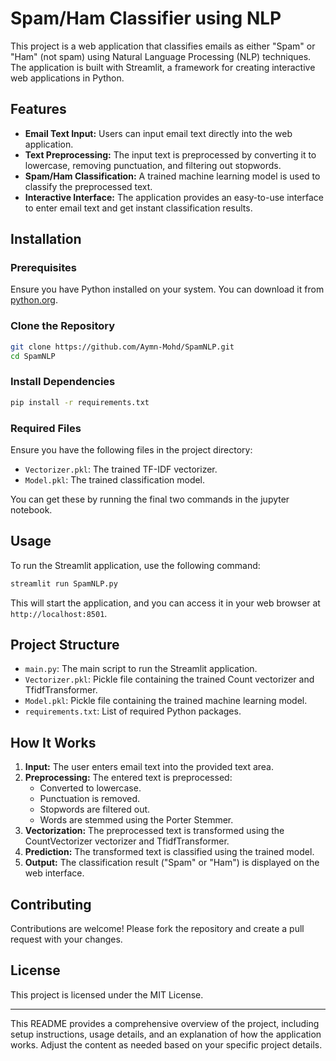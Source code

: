 # Spam/Ham Classifier using NLP

This project is a web application that classifies emails as either "Spam" or "Ham" (not spam) using Natural Language Processing (NLP) techniques. The application is built with Streamlit, a framework for creating interactive web applications in Python.

## Features

- **Email Text Input:** Users can input email text directly into the web application.
- **Text Preprocessing:** The input text is preprocessed by converting it to lowercase, removing punctuation, and filtering out stopwords.
- **Spam/Ham Classification:** A trained machine learning model is used to classify the preprocessed text.
- **Interactive Interface:** The application provides an easy-to-use interface to enter email text and get instant classification results.

## Installation

### Prerequisites

Ensure you have Python installed on your system. You can download it from [python.org](https://www.python.org/).

### Clone the Repository

```bash
git clone https://github.com/Aymn-Mohd/SpamNLP.git
cd SpamNLP
```

### Install Dependencies

```bash
pip install -r requirements.txt
```

### Required Files

Ensure you have the following files in the project directory:
- `Vectorizer.pkl`: The trained TF-IDF vectorizer.
- `Model.pkl`: The trained classification model.

You can get these by running the final two commands in the jupyter notebook.

## Usage

To run the Streamlit application, use the following command:

```bash
streamlit run SpamNLP.py
```

This will start the application, and you can access it in your web browser at `http://localhost:8501`.

## Project Structure

- `main.py`: The main script to run the Streamlit application.
- `Vectorizer.pkl`: Pickle file containing the trained Count vectorizer and TfidfTransformer.
- `Model.pkl`: Pickle file containing the trained machine learning model.
- `requirements.txt`: List of required Python packages.

## How It Works

1. **Input:** The user enters email text into the provided text area.
2. **Preprocessing:** The entered text is preprocessed:
   - Converted to lowercase.
   - Punctuation is removed.
   - Stopwords are filtered out.
   - Words are stemmed using the Porter Stemmer.
3. **Vectorization:** The preprocessed text is transformed using the CountVectorizer vectorizer and TfidfTransformer.
4. **Prediction:** The transformed text is classified using the trained model.
5. **Output:** The classification result ("Spam" or "Ham") is displayed on the web interface.


## Contributing

Contributions are welcome! Please fork the repository and create a pull request with your changes.

## License

This project is licensed under the MIT License.

---

This README provides a comprehensive overview of the project, including setup instructions, usage details, and an explanation of how the application works. Adjust the content as needed based on your specific project details.
